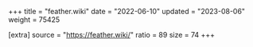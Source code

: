 +++
title = "feather.wiki"
date = "2022-06-10"
updated = "2023-08-06"
weight = 75425

[extra]
source = "https://feather.wiki/"
ratio = 89
size = 74
+++
